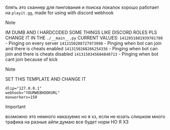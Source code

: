 блять это сканнер для пингования и поиска локалок хорошо работает на `playit.gg`, made for using with discord webhook

> [!NOTE]
> IM DUMB AND I HARDCODED SOME THINGS LIKE DISCORD ROLES PLS CHANGE IT IN THE `./__main__.py`
> CURRENT VALUES:
> `1412851881939701780` - Pinging on every server
> `1413150208727973998` - Pinging when bot can join and there is cheats enabled
> `1413150268266254336` - Pinging when bot can join and there is cheats disabled
> `1413150345684848713` - Pinging when bot cant join because of kick


> [!NOTE]
> SET THIS TEMPLATE AND CHANGE IT
> ```
> dlip="127.0.0.1"
> webhook="YOURWEBHOOKURL"
> maxworkers=150
> ```

> [!IMPORTANT]
> возможно это немного наказуемо но я хз, если не юзать слишком много трафика на разные айпи думаю все будет норм НО Я ХЗ


